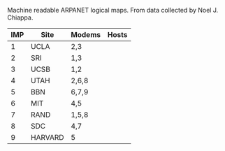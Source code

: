 Machine readable ARPANET logical maps.  From data collected by Noel
J. Chiappa.

| IMP | Site      | Modems   | Hosts |
| --- | --------- | -------- | ----- |
|   1 | UCLA      | 2,3      |       |
|   2 | SRI       | 1,3      |       |
|   3 | UCSB      | 1,2      |       |
|   4 | UTAH      | 2,6,8    |       |
|   5 | BBN       | 6,7,9    |       |
|   6 | MIT       | 4,5      |       |
|   7 | RAND      | 1,5,8    |       |
|   8 | SDC       | 4,7      |       |
|   9 | HARVARD   | 5        |       |
